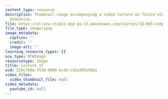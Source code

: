 ```yaml
---
content_type: resource
description: Thumbnail image accompanying a video lecture on finite elements in one
  dimension.
file: https://ol-ocw-studio-app-qa.s3.amazonaws.com/courses/18-085-computational-science-and-engineering-i-fall-2008/520c700af530d009bc16c1ba397e56ba_17.jpg
file_type: image/jpeg
image_metadata:
  caption: ''
  credit: ''
  image-alt: ''
learning_resource_types: []
ocw_type: OCWImage
resourcetype: Image
title: Lecture 17
uid: 520c700a-f530-d009-bc16-c1ba397e56ba
video_files:
  video_thumbnail_file: null
video_metadata:
  youtube_id: null
---
```

